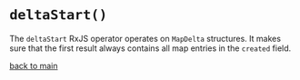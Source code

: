 # `deltaStart()`

The `deltaStart` RxJS operator operates on `MapDelta` structures.
It makes sure that the first result always contains all map entries in the `created` field.

[back to main](../../README.md)